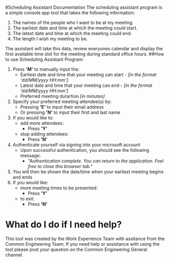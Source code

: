 #Scheduling Assistant Documentation
The scheduling assistant program is a simple console app tool that takes the following information:
1. The names of the people who I want to be at my meeting.
2. The earliest date and time at which the meeting could start.
3. The latest date and time at which the meeting could end.
4. The length I wish my meeting to be.

The assistant will take this data, review everyones calendar and display the first available time slot for the meeting during standard office hours.
##How to use Scheduling Assistant Program:
1. Press **'M'** to manually input the:
    * Earliest date and time that your meeting can start - *[in the format 'dd/MM/yyyy HH:mm']*
    * Latest date and time that your meeting can end - *[in the format 'dd/MM/yyyy HH:mm']*
    * Preferred meeting durartion *[in minutes]*
2. Specify your preferred meeting attendee(s) by:
    * Pressing **'E'** to input their email address
    * Or pressing **'N'** to input their first and last name
3. If you would like to:
    * add more attendees:
        * Press **'Y'**
    * stop adding attendees:
        * Press **'N'**
4. Authenticate yourself via signing into your microsoft account
    * Upon successful authentication, you should see the following message:
        * *"Authentication complete. You can return to the application. Feel free to close this browser tab."*
5. You will then be shown the date/time when your earliest meeting begins and ends
6. If you would like:
    * more meeting times to be presented:
        * Press **'Y'**
    * to exit:
        * Press **'N'**
# What do I do if I need help?

This tool was created by the Work Experience Team with assitance from the Common Engineering Team. If you need help or assistance with using the tool please post your question on the Common Engineering General channel.
